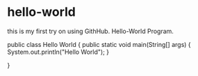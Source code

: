 # hello-world


this is my first try on using GithHub. Hello-World Program.


public class Hello World {
	public static void main(String[] args) {
System.out.println("Hello World");
	}

}

